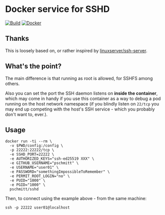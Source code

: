 # Docker service for SSHD

[![Build](https://github.com/pschmitt/docker-sshd/workflows/Build/badge.svg)](https://github.com/pschmitt/docker-sshd/actions?query=workflow%3ABuild)
[![Docker](https://img.shields.io/docker/pulls/pschmitt/sshd)](https://hub.docker.com/u/pschmitt/sshd)

## Thanks

This is loosely based on, or rather inspired by [linuxserver/ssh-server](https://github.com/linuxserver/docker-openssh-server).

## What's the point?

The main difference is that running as root is allowed, for SSHFS among others.

Also you can set the port the SSH daemon listens on **inside the container**, 
which may come in handy if you use this container as a way to debug a pod 
running on the host network namespace (if you blindly listen on `22/tcp` you 
may end up competing with the host's SSH service - which you probably don't 
want to, ever.).

## Usage

```shell
docker run -ti --rm \
  -v $PWD/config:/config \
  -p 22222:22222/tcp \
  -e SSHD_PORT=22222 \
  -e AUTHORIZED_KEYS="ssh-ed25519 XXX" \
  -e GITHUB_USERNAME="pschmitt" \
  -e USERNAME="user01" \
  -e PASSWORD="somethingImpossibleToRemember" \
  -e PERMIT_ROOT_LOGIN="no" \
  -e PUID="1000" \
  -e PGID="1000" \
  pschmitt/sshd
```

Then, to connect using the example above - from the same machine:

```shell
ssh -p 22222 user01@localhost
```
